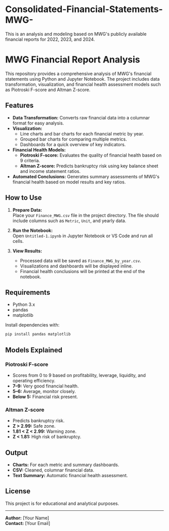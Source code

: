 # Consolidated-Financial-Statements-MWG-
This is an analysis and modeling based on MWG's publicly available financial reports for 2022, 2023, and 2024.
# MWG Financial Report Analysis

This repository provides a comprehensive analysis of MWG's financial statements using Python and Jupyter Notebook. The project includes data transformation, visualization, and financial health assessment models such as Piotroski F-score and Altman Z-score.

## Features

- **Data Transformation:** Converts raw financial data into a columnar format for easy analysis.
- **Visualization:** 
  - Line charts and bar charts for each financial metric by year.
  - Grouped bar charts for comparing multiple metrics.
  - Dashboards for a quick overview of key indicators.
- **Financial Health Models:**
  - **Piotroski F-score:** Evaluates the quality of financial health based on 9 criteria.
  - **Altman Z-score:** Predicts bankruptcy risk using key balance sheet and income statement ratios.
- **Automated Conclusions:** Generates summary assessments of MWG's financial health based on model results and key ratios.

## How to Use

1. **Prepare Data:**  
   Place your `Finance_MWG.csv` file in the project directory. The file should include columns such as `Metric`, `Unit`, and yearly data.

2. **Run the Notebook:**  
   Open `Untitled-1.ipynb` in Jupyter Notebook or VS Code and run all cells.

3. **View Results:**  
   - Processed data will be saved as `Finance_MWG_by_year.csv`.
   - Visualizations and dashboards will be displayed inline.
   - Financial health conclusions will be printed at the end of the notebook.

## Requirements

- Python 3.x
- pandas
- matplotlib

Install dependencies with:
```bash
pip install pandas matplotlib
```

## Models Explained

### Piotroski F-score
- Scores from 0 to 9 based on profitability, leverage, liquidity, and operating efficiency.
- **7–9:** Very good financial health.
- **5–6:** Average, monitor closely.
- **Below 5:** Financial risk present.

### Altman Z-score
- Predicts bankruptcy risk.
- **Z > 2.99:** Safe zone.
- **1.81 < Z < 2.99:** Warning zone.
- **Z < 1.81:** High risk of bankruptcy.

## Output

- **Charts:** For each metric and summary dashboards.
- **CSV:** Cleaned, columnar financial data.
- **Text Summary:** Automatic financial health assessment.

## License

This project is for educational and analytical purposes.

---

**Author:** [Your Name]  
**Contact:** [Your Email]
